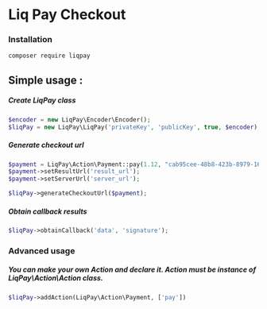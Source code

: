 Liq Pay Checkout 
========================
### Installation
```console
composer require liqpay
```
## Simple usage :

##### Create LiqPay class 
```php 
$encoder = new LiqPay\Encoder\Encoder();
$liqPay = new LiqPay\LiqPay('privateKey', 'publicKey', true, $encoder);
```

##### Generate checkout url
```php
$payment = LiqPay\Action\Payment::pay(1.12, "cab95cee-48b8-423b-8979-1675bb452f13", "UAH", "Description")
$payment->setResultUrl('result_url');
$payment->setServerUrl('server_url');

$liqPay->generateCheckoutUrl($payment);
```

##### Obtain callback results
```php
$liqPay->obtainCallback('data', 'signature');
```

### Advanced usage 
##### You can make your own Action and declare it. Action must be instance of LiqPay\Action\Action class.
```php
$liqPay->addAction(LiqPay\Action\Payment, ['pay'])
```

